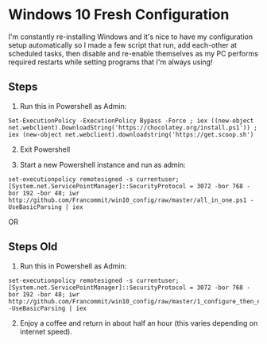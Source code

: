 # Windows 10 Fresh Configuration

I'm constantly re-installing Windows and it's nice to have my configuration setup automatically so I made a few script that run, add each-other at scheduled tasks, then disable and re-enable themselves as my PC performs required restarts while setting programs that I'm always using!

## Steps 

1. Run this in Powershell as Admin:
```
Set-ExecutionPolicy -ExecutionPolicy Bypass -Force ; iex ((new-object net.webclient).DownloadString('https://chocolatey.org/install.ps1')) ; iex (new-object net.webclient).downloadstring('https://get.scoop.sh')
```
2. Exit Powershell

3. Start a new Powershell instance and run as admin:
```
set-executionpolicy remotesigned -s currentuser; [System.net.ServicePointManager]::SecurityProtocol = 3072 -bor 768 -bor 192 -bor 48; iwr http://github.com/Francommit/win10_config/raw/master/all_in_one.ps1 -UseBasicParsing | iex
```




OR



## Steps Old

1. Run this in Powershell as Admin:

```
set-executionpolicy remotesigned -s currentuser; [System.net.ServicePointManager]::SecurityProtocol = 3072 -bor 768 -bor 192 -bor 48; iwr http://github.com/Francommit/win10_config/raw/master/1_configure_then_execute.ps1 -UseBasicParsing | iex
```

2. Enjoy a coffee and return in about half an hour (this varies depending on internet speed).
